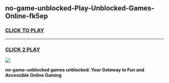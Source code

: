 
## no-game-unblocked-Play-Unblocked-Games-Online-fk5ep
<h3>
<a href="https://premium76.site?title=no-game-unblocked&ref=25A">CLICK TO PLAY</a></h3>
<hr>

<h3>
<a href="https://premium76.site?title=no-game-unblocked&ref=25A">CLICK 2 PLAY</a>
  
</h3>

<a href="https://premium76.site?title=no-game-unblocked&ref=25A"><img src="https://clearcache.store/games.png"></a>


**no-game-unblocked games unblocked: Your Gateway to Fun and Accessible Online Gaming**
